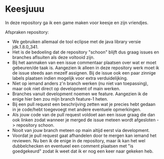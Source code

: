 # Keesjuuu
In deze repository ga ik een game maken voor keesje en zijn vriendjes.

Afspraken repository:
- We gebruiken allemaal de tool eclipse met de java library versie jdk.1.8.0_341.
- Het is de bedoeling dat de repository "schoon" blijft dus graag issues en branches aflsuiten als deze voltooid zijn. 
- Bij het aanmaken van een issue commentaar plaatsen over wat er moet gebeuren/de taak is. Aangezien ik alleen in deze repository werk moet ik de issue steeds aan mezelf assignen. Bij de issue ook een paar zinnige labels plaatsen indien mogelijk voor extra verduidelijking.
- Niet op iemand anders z'n branch werken (nu niet van toepassing), maar ook niet direct op development of main werken. 
- Branches vanuit development noemen we feature. Aangezien ik de enige hier ben zou mijn branch feature-1 heten. 
- Bij een pull request een beschrijving zetten wat je precies hebt gedaan in je code/hebt toegevoegt met andere eventuele opmerkingen. 
- Als jouw code van de pull request voldoet aan een issue graag die dan ook linken zodat wanneer je merged de issue meteen wordt afgesloten -> repository schoon.
- Nooit van jouw branch meteen op main altijd eerst via development. 
- Voordat je pull request gaat afhandelen door te mergen kan iemand het reviewen. Nu ben ik de enige in de repository, maar ik kan het wel dubbelchecken en eventueel een comment plaatsen met "is goedgekeurd" zodat ik weet dat ik er nog een keer naar gekeken heb. 
